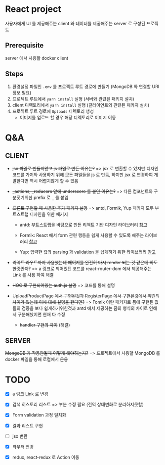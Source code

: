 # React project

사용자에게 UI 를 제공해주는 client 와 데이터를 제공해주는 server 로 구성된 프로젝트

## Prerequisite

server 에서 사용할 docker client

## Steps

1. 환경설정 파일인 `.env` 를 프로젝트 루트 경로에 만들기 (MongoDB 와 연결할 URI 정보 필요)
2. 프로젝트 루트에서 `yarn install` 실행 (서버와 관련된 패키지 설치)
3. client 디렉토리에서 `yarn install` 실행 (클라이언트와 관련된 패키지 설치)
4. 프로젝트 루트 경로에 `Uploads` 디렉토리 생성
    - 이미지를 업로드 할 경우 해당 디렉토리로 이미지 이동

# Q&A

## CLIENT

- ~~jsx 파일로 만들지않고 js 파일로 만든 이유는?~~ => jsx 로 변환할 수 있지만 디자인 코드를 가져와 사용하기 위해 모든 파일들을 js 로 만듬, 하지만 jsx 로 변경하여 개발한다면 역시 어렵지않게 할 수 있음

- ~~_actions, _reducers 앞에 underscore 를 붙인 이유는?~~ => 다른 컴포넌트와 구분짓기위한 prefix 로 `_` 를 붙임

- ~~프론트 구현할 때 사용한 추가 패키지 설명~~ => antd, Formik, Yup 패키지 모두 부트스트랩 디자인을 위한 패키지
    - antd: 부트스트랩을 바탕으로 만든 리액트 기반 디자인 라이브러리 [참고](https://ant.design)

    - Formik: React 에서 form 관련 행동을 쉽게 사용할 수 있도록 해주는 라이브러리 [참고](https://formik.org/docs/overview)

    - Yup: 입력한 값의 parsing 과 validation 을 쉽게하기 위한 라이브러리 [참고](https://www.npmjs.com/package/yup)

- ~~리액트 라우트까지 사용했는데 페이지를 완전히 다시 render 되는 것 같은데 의도한것인지?~~ => a 링크로 되어있던 코드를 react-router-dom 에서 제공해주는 Link 를 사용 하여 해결

- ~~HOC 로 구현되어있는 auth.js 설명~~ => 코드를 통해 설명

- ~~UploadProductPage 에서 구현된것과 RegisterPage 에서 구현된것에서 약간의 차이가 있는데 이에 대해 설명을 한다면?~~ => Fomik 이란 패키지로 폼에 구현된 값들의 검증을 보다 쉽게하기위한것과 antd 에서 제공하는 폼의 형식의 차이로 인해서 구분해놨지면 현재 다 수정
    - ~~handler 구현의 차이~~ (해결)

## SERVER

~~MongoDB 가 작동안될때 어떻게 해야하는지?~~ => 프로젝트에서 사용할 MongoDB 를 docker 파일을 통해 로컬에서 운용

# TODO

- [X] a 링크 Link 로 변경

- [X] 검색 히스토리 리스트 => 부분 수정 필요 (전역 상태변화로 분리하지못함)

- [X] Form validation 과정 일치화

- [X] 결과 리스트 구현

- [ ] jsx 변환

- [X] 라우터 변경

- [X] redux, react-redux 로 Action 이동